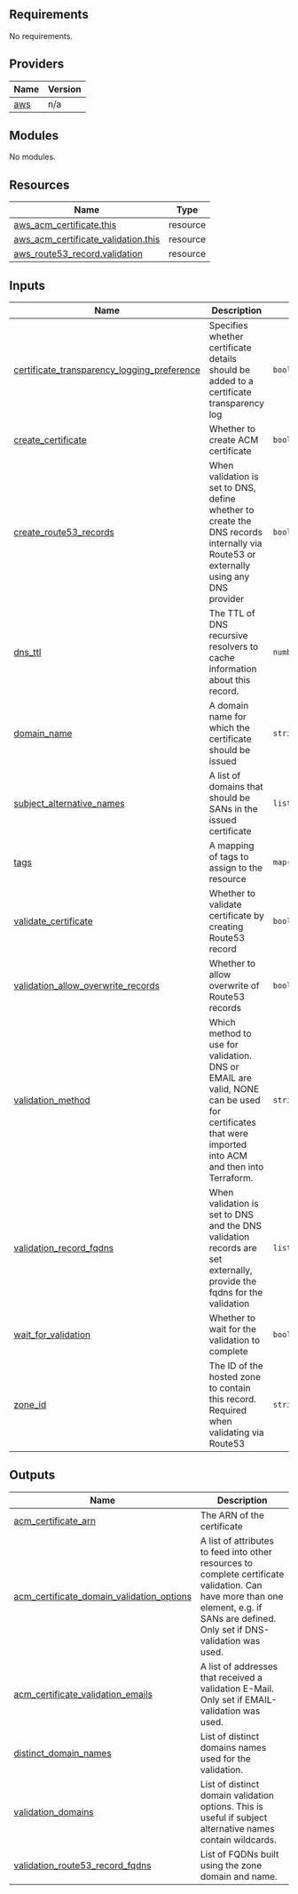 <!-- BEGIN_TF_DOCS -->
## Requirements

No requirements.

## Providers

| Name | Version |
|------|---------|
| <a name="provider_aws"></a> [aws](#provider\_aws) | n/a |

## Modules

No modules.

## Resources

| Name | Type |
|------|------|
| [aws_acm_certificate.this](https://registry.terraform.io/providers/hashicorp/aws/latest/docs/resources/acm_certificate) | resource |
| [aws_acm_certificate_validation.this](https://registry.terraform.io/providers/hashicorp/aws/latest/docs/resources/acm_certificate_validation) | resource |
| [aws_route53_record.validation](https://registry.terraform.io/providers/hashicorp/aws/latest/docs/resources/route53_record) | resource |

## Inputs

| Name | Description | Type | Default | Required |
|------|-------------|------|---------|:--------:|
| <a name="input_certificate_transparency_logging_preference"></a> [certificate\_transparency\_logging\_preference](#input\_certificate\_transparency\_logging\_preference) | Specifies whether certificate details should be added to a certificate transparency log | `bool` | `true` | no |
| <a name="input_create_certificate"></a> [create\_certificate](#input\_create\_certificate) | Whether to create ACM certificate | `bool` | `true` | no |
| <a name="input_create_route53_records"></a> [create\_route53\_records](#input\_create\_route53\_records) | When validation is set to DNS, define whether to create the DNS records internally via Route53 or externally using any DNS provider | `bool` | `true` | no |
| <a name="input_dns_ttl"></a> [dns\_ttl](#input\_dns\_ttl) | The TTL of DNS recursive resolvers to cache information about this record. | `number` | `60` | no |
| <a name="input_domain_name"></a> [domain\_name](#input\_domain\_name) | A domain name for which the certificate should be issued | `string` | `""` | no |
| <a name="input_subject_alternative_names"></a> [subject\_alternative\_names](#input\_subject\_alternative\_names) | A list of domains that should be SANs in the issued certificate | `list(string)` | `[]` | no |
| <a name="input_tags"></a> [tags](#input\_tags) | A mapping of tags to assign to the resource | `map(string)` | `{}` | no |
| <a name="input_validate_certificate"></a> [validate\_certificate](#input\_validate\_certificate) | Whether to validate certificate by creating Route53 record | `bool` | `true` | no |
| <a name="input_validation_allow_overwrite_records"></a> [validation\_allow\_overwrite\_records](#input\_validation\_allow\_overwrite\_records) | Whether to allow overwrite of Route53 records | `bool` | `true` | no |
| <a name="input_validation_method"></a> [validation\_method](#input\_validation\_method) | Which method to use for validation. DNS or EMAIL are valid, NONE can be used for certificates that were imported into ACM and then into Terraform. | `string` | `"DNS"` | no |
| <a name="input_validation_record_fqdns"></a> [validation\_record\_fqdns](#input\_validation\_record\_fqdns) | When validation is set to DNS and the DNS validation records are set externally, provide the fqdns for the validation | `list(string)` | `[]` | no |
| <a name="input_wait_for_validation"></a> [wait\_for\_validation](#input\_wait\_for\_validation) | Whether to wait for the validation to complete | `bool` | `true` | no |
| <a name="input_zone_id"></a> [zone\_id](#input\_zone\_id) | The ID of the hosted zone to contain this record. Required when validating via Route53 | `string` | `""` | no |

## Outputs

| Name | Description |
|------|-------------|
| <a name="output_acm_certificate_arn"></a> [acm\_certificate\_arn](#output\_acm\_certificate\_arn) | The ARN of the certificate |
| <a name="output_acm_certificate_domain_validation_options"></a> [acm\_certificate\_domain\_validation\_options](#output\_acm\_certificate\_domain\_validation\_options) | A list of attributes to feed into other resources to complete certificate validation. Can have more than one element, e.g. if SANs are defined. Only set if DNS-validation was used. |
| <a name="output_acm_certificate_validation_emails"></a> [acm\_certificate\_validation\_emails](#output\_acm\_certificate\_validation\_emails) | A list of addresses that received a validation E-Mail. Only set if EMAIL-validation was used. |
| <a name="output_distinct_domain_names"></a> [distinct\_domain\_names](#output\_distinct\_domain\_names) | List of distinct domains names used for the validation. |
| <a name="output_validation_domains"></a> [validation\_domains](#output\_validation\_domains) | List of distinct domain validation options. This is useful if subject alternative names contain wildcards. |
| <a name="output_validation_route53_record_fqdns"></a> [validation\_route53\_record\_fqdns](#output\_validation\_route53\_record\_fqdns) | List of FQDNs built using the zone domain and name. |
<!-- END_TF_DOCS -->